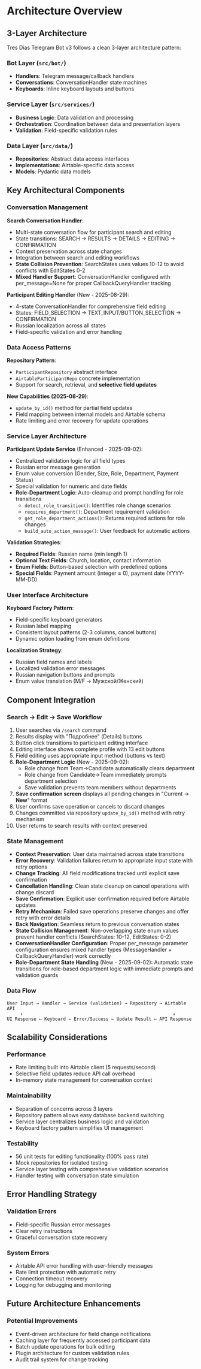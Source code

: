 # Architecture Overview

## 3-Layer Architecture

Tres Dias Telegram Bot v3 follows a clean 3-layer architecture pattern:

### Bot Layer (`src/bot/`)
- **Handlers**: Telegram message/callback handlers
- **Conversations**: ConversationHandler state machines
- **Keyboards**: Inline keyboard layouts and buttons

### Service Layer (`src/services/`)
- **Business Logic**: Data validation and processing
- **Orchestration**: Coordination between data and presentation layers
- **Validation**: Field-specific validation rules

### Data Layer (`src/data/`)
- **Repositories**: Abstract data access interfaces
- **Implementations**: Airtable-specific data access
- **Models**: Pydantic data models

## Key Architectural Components

### Conversation Management

**Search Conversation Handler**:
- Multi-state conversation flow for participant search and editing
- State transitions: SEARCH → RESULTS → DETAILS → EDITING → CONFIRMATION
- Context preservation across state changes
- Integration between search and editing workflows
- **State Collision Prevention**: SearchStates uses values 10-12 to avoid conflicts with EditStates 0-2
- **Mixed Handler Support**: ConversationHandler configured with per_message=None for proper CallbackQueryHandler tracking

**Participant Editing Handler** (New - 2025-08-29):
- 4-state ConversationHandler for comprehensive field editing
- States: FIELD_SELECTION → TEXT_INPUT/BUTTON_SELECTION → CONFIRMATION
- Russian localization across all states
- Field-specific validation and error handling

### Data Access Patterns

**Repository Pattern**:
- `ParticipantRepository` abstract interface
- `AirtableParticipantRepo` concrete implementation
- Support for search, retrieval, and **selective field updates**

**New Capabilities (2025-08-29)**:
- `update_by_id()` method for partial field updates
- Field mapping between internal models and Airtable schema
- Rate limiting and error recovery for update operations

### Service Layer Architecture

**Participant Update Service** (Enhanced - 2025-09-02):
- Centralized validation logic for all field types
- Russian error message generation
- Enum value conversion (Gender, Size, Role, Department, Payment Status)
- Special validation for numeric and date fields
- **Role-Department Logic**: Auto-cleanup and prompt handling for role transitions
  - `detect_role_transition()`: Identifies role change scenarios
  - `requires_department()`: Department requirement validation
  - `get_role_department_actions()`: Returns required actions for role changes
  - `build_auto_action_message()`: User feedback for automatic actions

**Validation Strategies**:
- **Required Fields**: Russian name (min length 1)
- **Optional Text Fields**: Church, location, contact information
- **Enum Fields**: Button-based selection with predefined options
- **Special Fields**: Payment amount (integer ≥ 0), payment date (YYYY-MM-DD)

### User Interface Architecture

**Keyboard Factory Pattern**:
- Field-specific keyboard generators
- Russian label mapping
- Consistent layout patterns (2-3 columns, cancel buttons)
- Dynamic option loading from enum definitions

**Localization Strategy**:
- Russian field names and labels
- Localized validation error messages
- Russian navigation buttons and prompts
- Enum value translation (M/F → Мужской/Женский)

## Component Integration

### Search → Edit → Save Workflow
1. User searches via `/search` command
2. Results display with "Подробнее" (Details) buttons  
3. Button click transitions to participant editing interface
4. Editing interface shows complete profile with 13 edit buttons
5. Field editing uses appropriate input method (buttons vs text)
6. **Role-Department Logic** (New - 2025-09-02): 
   - Role change from Team→Candidate automatically clears department
   - Role change from Candidate→Team immediately prompts department selection
   - Save validation prevents team members without departments
7. **Save confirmation screen** displays all pending changes in "Current → **New**" format
8. User confirms save operation or cancels to discard changes
9. Changes committed via repository `update_by_id()` method with retry mechanism
10. User returns to search results with context preserved

### State Management
- **Context Preservation**: User data maintained across state transitions
- **Error Recovery**: Validation failures return to appropriate input state with retry options
- **Change Tracking**: All field modifications tracked until explicit save confirmation
- **Cancellation Handling**: Clean state cleanup on cancel operations with change discard
- **Save Confirmation**: Explicit user confirmation required before Airtable updates
- **Retry Mechanism**: Failed save operations preserve changes and offer retry with error details
- **Back Navigation**: Seamless return to previous conversation states
- **State Collision Management**: Non-overlapping state enum values prevent handler conflicts (SearchStates: 10-12, EditStates: 0-2)
- **ConversationHandler Configuration**: Proper per_message parameter configuration ensures mixed handler types (MessageHandler + CallbackQueryHandler) work correctly
- **Role-Department State Handling** (New - 2025-09-02): Automatic state transitions for role-based department logic with immediate prompts and validation guards

### Data Flow
```
User Input → Handler → Service (validation) → Repository → Airtable API
     ↓                                                        ↓
UI Response ← Keyboard ← Error/Success ← Update Result ← API Response
```

## Scalability Considerations

### Performance
- Rate limiting built into Airtable client (5 requests/second)
- Selective field updates reduce API call overhead
- In-memory state management for conversation context

### Maintainability  
- Separation of concerns across 3 layers
- Repository pattern allows easy database backend switching
- Service layer centralizes business logic and validation
- Keyboard factory pattern simplifies UI management

### Testability
- 56 unit tests for editing functionality (100% pass rate)
- Mock repositories for isolated testing
- Service layer testing with comprehensive validation scenarios
- Handler testing with conversation state simulation

## Error Handling Strategy

### Validation Errors
- Field-specific Russian error messages
- Clear retry instructions
- Graceful conversation state recovery

### System Errors
- Airtable API error handling with user-friendly messages
- Rate limit protection with automatic retry
- Connection timeout recovery
- Logging for debugging and monitoring

## Future Architecture Enhancements

### Potential Improvements
- Event-driven architecture for field change notifications
- Caching layer for frequently accessed participant data
- Batch update operations for bulk editing
- Plugin architecture for custom validation rules
- Audit trail system for change tracking